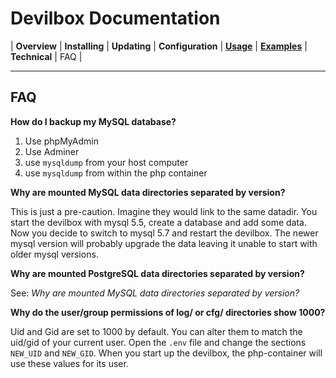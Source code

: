 # Devilbox Documentation

|
**Overview** |
**Installing** |
**Updating** |
**Configuration** |
[**Usage**](Usage.md) |
[**Examples**](Examples.md) |
**Technical** |
FAQ |

---

## FAQ


**How do I backup my MySQL database?**

1. Use phpMyAdmin
2. Use Adminer
3. use `mysqldump` from your host computer
4. use `mysqldump` from within the php container

**Why are mounted MySQL data directories separated by version?**

This is just a pre-caution. Imagine they would link to the same datadir. You start the devilbox with mysql 5.5, create a database and add some data. Now you decide to switch to mysql 5.7 and restart the devilbox. The newer mysql version will probably upgrade the data leaving it unable to start with older mysql versions.

**Why are mounted PostgreSQL data directories separated by version?**

See: *Why are mounted MySQL data directories separated by version?*

**Why do the user/group permissions of log/ or cfg/ directories show 1000?**

Uid and Gid are set to 1000 by default. You can alter them to match the uid/gid of your current user. Open the `.env` file and change the sections `NEW_UID` and `NEW_GID`. When you start up the devilbox, the php-container will use these values for its user.
